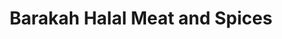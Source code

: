 ---
title: "Barakah Halal Meat and Spices"
url: /auckland/barakah-halal-meat-and-spices/
shop: butcher
---